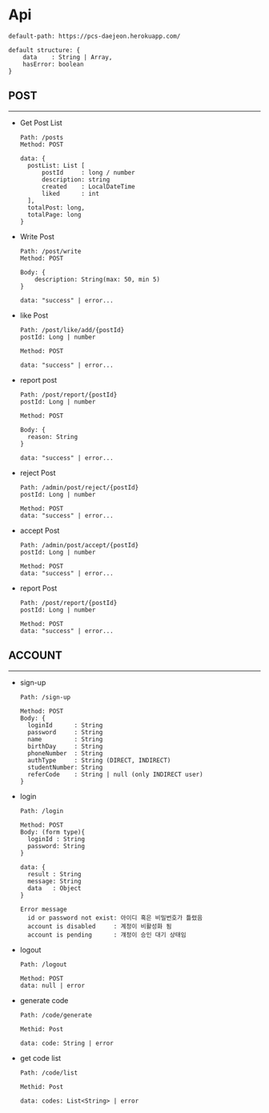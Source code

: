
# Api
    default-path: https://pcs-daejeon.herokuapp.com/
    
    default structure: {
        data    : String | Array,
        hasError: boolean
    }

## POST

---

+ Get Post List
  ```
  Path: /posts
  Method: POST
  
  data: {
    postList: List [
        postId     : long / number
        description: string
        created    : LocalDateTime
        liked      : int
    ],
    totalPost: long,
    totalPage: long
  }

+ Write Post
    ```
    Path: /post/write
    Method: POST
    
    Body: {
        description: String(max: 50, min 5)
    }
  
    data: "success" | error...
    ```
  
+ like Post
    ```
    Path: /post/like/add/{postId}
    postId: Long | number  
  
    Method: POST

    data: "success" | error...
    ```

+ report post
  ```
  Path: /post/report/{postId}
  postId: Long | number
  
  Method: POST

  Body: {
    reason: String
  }
    
  data: "success" | error...
  ```
  
+ reject Post
  ```
  Path: /admin/post/reject/{postId}
  postId: Long | number
    
  Method: POST
  data: "success" | error...
  ```
  
+ accept Post
  ```
  Path: /admin/post/accept/{postId}
  postId: Long | number
    
  Method: POST
  data: "success" | error...
  ```

+ report Post
  ```
  Path: /post/report/{postId}
  postId: Long | number
  
  Method: POST
  data: "success" | error...
  ```
  
## ACCOUNT

  --- 
+ sign-up
  ```
  Path: /sign-up
  
  Method: POST
  Body: {
    loginId      : String
    password     : String
    name         : String
    birthDay     : String
    phoneNumber  : String
    authType     : String (DIRECT, INDIRECT)
    studentNumber: String
    referCode    : String | null (only INDIRECT user)
  }
  ```
+ login
  ```
  Path: /login
  
  Method: POST
  Body: (form type){
    loginId : String
    password: String
  }
  
  data: {
    result : String
    message: String 
    data   : Object
  }
  
  Error message
    id or password not exist: 아이디 혹은 비밀번호가 틀렸음 
    account is disabled     : 계정이 비활성화 됨
    account is pending      : 걔정이 승인 대기 상태임
  ```

+ logout
  ```
  Path: /logout
  
  Method: POST
  data: null | error
  ```

+ generate code
  ```
  Path: /code/generate
  
  Methid: Post
  
  data: code: String | error
  ```
+ get code list
  ```
  Path: /code/list
  
  Methid: Post
  
  data: codes: List<String> | error
  ```